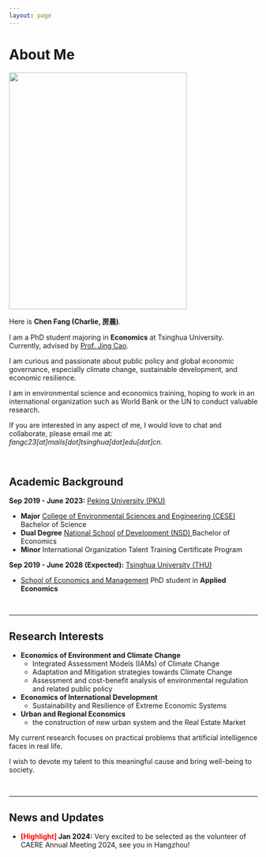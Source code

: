 ```yaml
---
layout: page
---
```

# About Me


<img src="https://caihanlin.com/caihanlin.jpg" class="floatpic" width="360" height="480">



Here is **Chen Fang (Charlie, 房晨)**.


I am a PhD student majoring in **Economics** at Tsinghua University. Currently, advised by [Prof. Jing Cao](https://cn.chinaproject.harvard.edu/people/jing-cao).


I am curious and passionate about public policy and global economic governance, especially climate change, sustainable development, and economic resilience.


I am in environmental science and economics training, hoping to work in an international organization such as World Bank or the UN to conduct valuable research.


If you are interested in any aspect of me, I would love to chat and collaborate, please email me at: *fangc23[at]mails[dot]tsinghua[dot]edu[dot]cn.*


<br>


## Academic Background


**Sep 2019 - June 2023:** [Peking University (PKU)](https://www.pku.edu.cn/)

- **Major**		[College of Environmental Sciences and Engineering (CESE)](https://cese.pku.edu.cn/) 		Bachelor of Science
- **Dual Degree** 	[National School](http://nsd.pku.edu.cn/) [of Development (NSD)     					](http://nsd.pku.edu.cn/)Bachelor of Economics
- **Minor**		International Organization Talent Training Certificate Program


**Sep 2019 - June 2028 (Expected):** [Tsinghua University (THU)](https://www.tsinghua.edu.cn/)

* [School of Economics and Management](https://www.sem.tsinghua.edu.cn/) 								PhD student in **Applied Economics**


<br>


---

## Research Interests

- **Economics of Environment and Climate Change**
  - Integrated Assessment Models (IAMs) of Climate Change
  - Adaptation and Mitigation strategies towards Climate Change
  - Assessment and cost-benefit analysis of environmental regulation and related public policy
- **Economics of International Development**
  - Sustainability and Resilience of Extreme Economic Systems
- **Urban and Regional Economics**
  - the construction of new urban system and the Real Estate Market

My current research focuses on practical problems that artificial intelligence faces in real life. 

I wish to devote my talent to this meaningful cause and bring well-being to society.

<br>

---

## News and Updates

- **<font color='red'>[Highlight]</font> Jan 2024:** Very excited to be selected as the volunteer of CAERE Annual Meeting 2024, see you in Hangzhou!

<br>

<!-- <blockquote class="twitter-tweet"><p lang="en" dir="ltr">I'm thrilled to share that I have been awarded the AAAI 2024 Undergraduate Scholarship and will be attending the AAAI Conference in Vancouver this coming February.<br><br>I am also looking for PhD to start in 2025 Fall. Contact me if you have any leads! 😁 <a href="https://t.co/GxdTPnCzE6">pic.twitter.com/GxdTPnCzE6</a></p>— Hanlin CAI (seeking a PhD position 2025) (@lancecai2002) <a href="https://twitter.com/lancecai2002/status/1738533328490463639?ref_src=twsrc%5Etfw">December 23, 2023</a></blockquote> <script async src="https://platform.twitter.com/widgets.js" charset="utf-8"></script> -->
